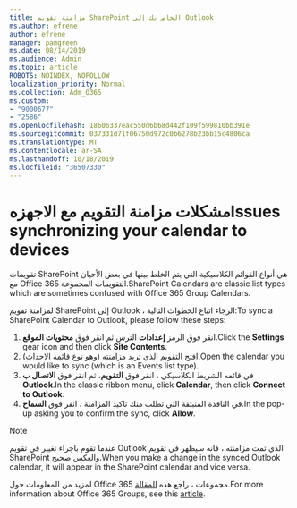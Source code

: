 ```yaml
---
title: مزامنة تقويم SharePoint الخاص بك إلى Outlook
ms.author: efrene
author: efrene
manager: pamgreen
ms.date: 08/14/2019
ms.audience: Admin
ms.topic: article
ROBOTS: NOINDEX, NOFOLLOW
localization_priority: Normal
ms.collection: Adm_O365
ms.custom:
- "9000677"
- "2586"
ms.openlocfilehash: 18606337eac550d6b68d442f109f599810bb391e
ms.sourcegitcommit: 037331d71f06750d972c0b6278b23bb15c4806ca
ms.translationtype: MT
ms.contentlocale: ar-SA
ms.lasthandoff: 10/18/2019
ms.locfileid: "36507330"
---
```

# <a name="issues-synchronizing-your-calendar-to-devices"></a><span data-ttu-id="4efb2-102">مشكلات مزامنة التقويم مع الاجهزه</span><span class="sxs-lookup"><span data-stu-id="4efb2-102">Issues synchronizing your calendar to devices</span></span>

<span data-ttu-id="4efb2-103">تقويمات SharePoint هي أنواع القوائم الكلاسيكية التي يتم الخلط بينها في بعض الأحيان مع Office 365 التقويمات المجموعة.</span><span class="sxs-lookup"><span data-stu-id="4efb2-103">SharePoint Calendars are classic list types which are sometimes confused with Office 365 Group Calendars.</span></span>

<span data-ttu-id="4efb2-104">لمزامنة تقويم SharePoint إلى Outlook ، الرجاء اتباع الخطوات التالية:</span><span class="sxs-lookup"><span data-stu-id="4efb2-104">To sync a SharePoint Calendar to Outlook, please follow these steps:</span></span>

1. <span data-ttu-id="4efb2-105">انقر فوق الرمز **إعدادات** الترس ثم انقر فوق **محتويات الموقع**.</span><span class="sxs-lookup"><span data-stu-id="4efb2-105">Click the **Settings** gear icon and then click **Site Contents**.</span></span>
2. <span data-ttu-id="4efb2-106">افتح التقويم الذي تريد مزامنته (وهو نوع قائمه الاحداث).</span><span class="sxs-lookup"><span data-stu-id="4efb2-106">Open the calendar you would like to sync (which is an Events list type).</span></span>
3. <span data-ttu-id="4efb2-107">في قائمه الشريط الكلاسيكي ، انقر فوق **التقويم**، ثم انقر فوق **الاتصال ب Outlook**.</span><span class="sxs-lookup"><span data-stu-id="4efb2-107">In the classic ribbon menu, click **Calendar**, then click **Connect to Outlook**.</span></span>
4. <span data-ttu-id="4efb2-108">في النافذة المنبثقة التي تطلب منك تاكيد المزامنة ، انقر فوق **السماح**.</span><span class="sxs-lookup"><span data-stu-id="4efb2-108">In the pop-up asking you to confirm the sync, click **Allow**.</span></span>

>[!Note]
> <span data-ttu-id="4efb2-109">عندما تقوم باجراء تغيير في تقويم Outlook الذي تمت مزامنته ، فانه سيظهر في تقويم SharePoint والعكس صحيح.</span><span class="sxs-lookup"><span data-stu-id="4efb2-109">When you make a change in the synced Outlook calendar, it will appear in the SharePoint calendar and vice versa.</span></span>

<span data-ttu-id="4efb2-110">لمزيد من المعلومات حول Office 365 مجموعات ، راجع هذه [المقالة](https://support.office.com/article/Learn-about-Office-365-groups-b565caa1-5c40-40ef-9915-60fdb2d97fa2).</span><span class="sxs-lookup"><span data-stu-id="4efb2-110">For more information about Office 365 Groups, see this [article](https://support.office.com/article/Learn-about-Office-365-groups-b565caa1-5c40-40ef-9915-60fdb2d97fa2).</span></span>
